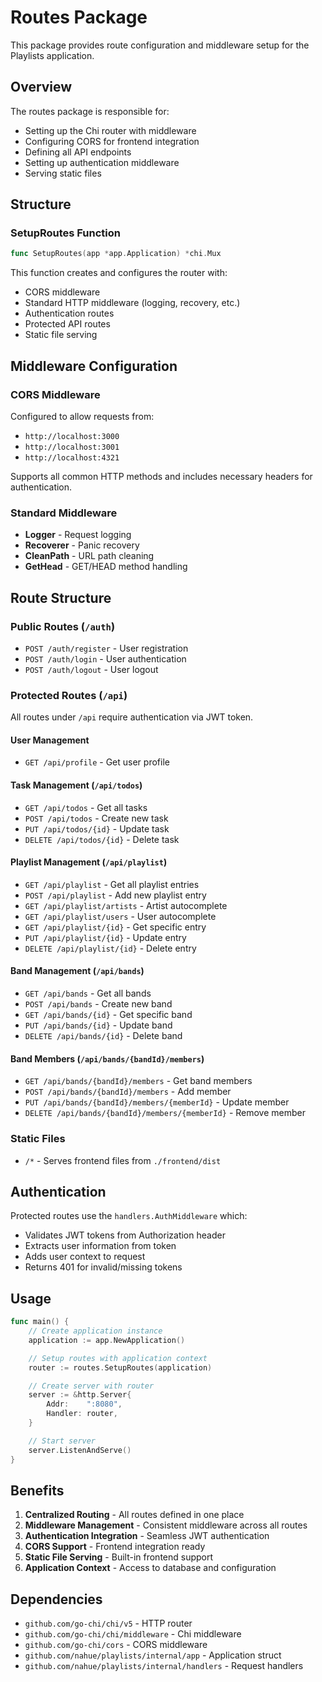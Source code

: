 # Routes Package

This package provides route configuration and middleware setup for the Playlists application.

## Overview

The routes package is responsible for:
- Setting up the Chi router with middleware
- Configuring CORS for frontend integration
- Defining all API endpoints
- Setting up authentication middleware
- Serving static files

## Structure

### SetupRoutes Function
```go
func SetupRoutes(app *app.Application) *chi.Mux
```

This function creates and configures the router with:
- CORS middleware
- Standard HTTP middleware (logging, recovery, etc.)
- Authentication routes
- Protected API routes
- Static file serving

## Middleware Configuration

### CORS Middleware
Configured to allow requests from:
- `http://localhost:3000`
- `http://localhost:3001`
- `http://localhost:4321`

Supports all common HTTP methods and includes necessary headers for authentication.

### Standard Middleware
- **Logger** - Request logging
- **Recoverer** - Panic recovery
- **CleanPath** - URL path cleaning
- **GetHead** - GET/HEAD method handling

## Route Structure

### Public Routes (`/auth`)
- `POST /auth/register` - User registration
- `POST /auth/login` - User authentication
- `POST /auth/logout` - User logout

### Protected Routes (`/api`)
All routes under `/api` require authentication via JWT token.

#### User Management
- `GET /api/profile` - Get user profile

#### Task Management (`/api/todos`)
- `GET /api/todos` - Get all tasks
- `POST /api/todos` - Create new task
- `PUT /api/todos/{id}` - Update task
- `DELETE /api/todos/{id}` - Delete task

#### Playlist Management (`/api/playlist`)
- `GET /api/playlist` - Get all playlist entries
- `POST /api/playlist` - Add new playlist entry
- `GET /api/playlist/artists` - Artist autocomplete
- `GET /api/playlist/users` - User autocomplete
- `GET /api/playlist/{id}` - Get specific entry
- `PUT /api/playlist/{id}` - Update entry
- `DELETE /api/playlist/{id}` - Delete entry

#### Band Management (`/api/bands`)
- `GET /api/bands` - Get all bands
- `POST /api/bands` - Create new band
- `GET /api/bands/{id}` - Get specific band
- `PUT /api/bands/{id}` - Update band
- `DELETE /api/bands/{id}` - Delete band

#### Band Members (`/api/bands/{bandId}/members`)
- `GET /api/bands/{bandId}/members` - Get band members
- `POST /api/bands/{bandId}/members` - Add member
- `PUT /api/bands/{bandId}/members/{memberId}` - Update member
- `DELETE /api/bands/{bandId}/members/{memberId}` - Remove member

### Static Files
- `/*` - Serves frontend files from `./frontend/dist`

## Authentication

Protected routes use the `handlers.AuthMiddleware` which:
- Validates JWT tokens from Authorization header
- Extracts user information from token
- Adds user context to request
- Returns 401 for invalid/missing tokens

## Usage

```go
func main() {
    // Create application instance
    application := app.NewApplication()

    // Setup routes with application context
    router := routes.SetupRoutes(application)

    // Create server with router
    server := &http.Server{
        Addr:    ":8080",
        Handler: router,
    }

    // Start server
    server.ListenAndServe()
}
```

## Benefits

1. **Centralized Routing** - All routes defined in one place
2. **Middleware Management** - Consistent middleware across all routes
3. **Authentication Integration** - Seamless JWT authentication
4. **CORS Support** - Frontend integration ready
5. **Static File Serving** - Built-in frontend support
6. **Application Context** - Access to database and configuration

## Dependencies

- `github.com/go-chi/chi/v5` - HTTP router
- `github.com/go-chi/chi/middleware` - Chi middleware
- `github.com/go-chi/cors` - CORS middleware
- `github.com/nahue/playlists/internal/app` - Application struct
- `github.com/nahue/playlists/internal/handlers` - Request handlers 